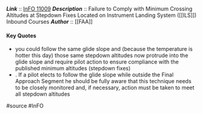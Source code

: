 ***Link***      :: [InFO 11009](https://www.faa.gov/sites/faa.gov/files/other_visit/aviation_industry/airline_operators/airline_safety/InFO11009.pdf)
***Description***      :: Failure to Comply with Minimum Crossing Altitudes at Stepdown Fixes Located on Instrument Landing System ([[ILS]]) Inbound Courses 
***Author*** :: [[FAA]]

#### Key Quotes
* you could follow the same glide slope and (because the temperature is hotter this day) those same stepdown altitudes now protrude into the glide slope and require pilot action to ensure compliance with the published minimum altitudes (stepdown fixes)
* . If a pilot elects to follow the glide slope while outside the Final Approach Segment he should be fully aware that this technique needs to be closely monitored and, if necessary, action must be taken to meet all stepdown altitudes

#source #InFO 